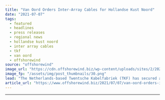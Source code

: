 ```yaml
---
title: "Van Oord Orders Inter-Array Cables for Hollandse Kust Noord"
date: "2021-07-07"
tags: 
  - featured
  - headlines
  - press releases
  - regional news
  - hollandse kust noord
  - inter array cables
  - tkf
  - van oord
  - offshorewind
source: "offshorewind"
image_url: "https://cdn.offshorewind.biz/wp-content/uploads/sites/2/2021/07/07103503/Van-Oord-orders-inter-array-cables-for-Hollandse-Kust-Noord.png"
image_fp: "/assets/img/post_thumbnails/30.png"
lead: "The Netherlands-based Twentsche Kabelfabriek (TKF) has secured a contract by Van Oord for the"
article_url: "https://www.offshorewind.biz/2021/07/07/van-oord-orders-inter-array-cables-for-hollandse-kust-noord/"
---
```


---
